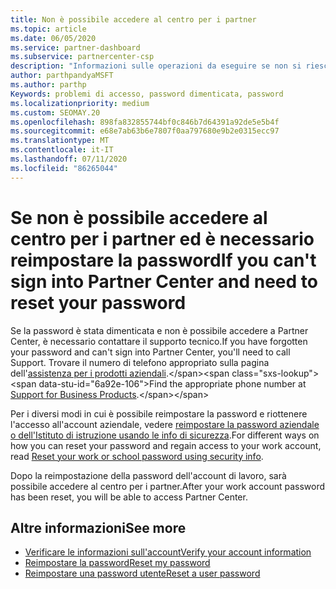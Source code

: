 ```yaml
---
title: Non è possibile accedere al centro per i partner
ms.topic: article
ms.date: 06/05/2020
ms.service: partner-dashboard
ms.subservice: partnercenter-csp
description: "Informazioni sulle operazioni da eseguire se non si riesce ad accedere al centro per i partner: include informazioni sulla reimpostazione della password dell'account aziendale o della password dell'account dell'Istituto di istruzione se è stata dimenticata."
author: parthpandyaMSFT
ms.author: parthp
Keywords: problemi di accesso, password dimenticata, password
ms.localizationpriority: medium
ms.custom: SEOMAY.20
ms.openlocfilehash: 898fa832855744bf0c846b7d64391a92de5e5b4f
ms.sourcegitcommit: e68e7ab63b6e7807f0aa797680e9b2e0315ecc97
ms.translationtype: MT
ms.contentlocale: it-IT
ms.lasthandoff: 07/11/2020
ms.locfileid: "86265044"
---
```

# <a name="if-you-cant-sign-into-partner-center-and-need-to-reset-your-password"></a><span data-ttu-id="6a92e-104">Se non è possibile accedere al centro per i partner ed è necessario reimpostare la password</span><span class="sxs-lookup"><span data-stu-id="6a92e-104">If you can't sign into Partner Center and need to reset your password</span></span>

<span data-ttu-id="6a92e-105">Se la password è stata dimenticata e non è possibile accedere a Partner Center, è necessario contattare il supporto tecnico.</span><span class="sxs-lookup"><span data-stu-id="6a92e-105">If you have forgotten your password and can't sign into Partner Center, you'll need to call Support.</span></span> <span data-ttu-id="6a92e-106">Trovare il numero di telefono appropriato sulla pagina dell'[assistenza per i prodotti aziendali](https://docs.microsoft.com/microsoft-365/admin/contact-support-for-business-products?view=o365-worldwide&tabs=phone#ID0EAADAAA=Phone_support_).</span><span class="sxs-lookup"><span data-stu-id="6a92e-106">Find the appropriate phone number at [Support for Business Products](https://docs.microsoft.com/microsoft-365/admin/contact-support-for-business-products?view=o365-worldwide&tabs=phone#ID0EAADAAA=Phone_support_).</span></span> 

<span data-ttu-id="6a92e-107">Per i diversi modi in cui è possibile reimpostare la password e riottenere l'accesso all'account aziendale, vedere [reimpostare la password aziendale o dell'Istituto di istruzione usando le info di sicurezza](https://docs.microsoft.com/azure/active-directory/user-help/active-directory-passwords-update-your-own-password#how-to-change-your-password).</span><span class="sxs-lookup"><span data-stu-id="6a92e-107">For different ways on how you can reset your password and regain access to your work account, read [Reset your work or school password using security info](https://docs.microsoft.com/azure/active-directory/user-help/active-directory-passwords-update-your-own-password#how-to-change-your-password).</span></span>

<span data-ttu-id="6a92e-108">Dopo la reimpostazione della password dell'account di lavoro, sarà possibile accedere al centro per i partner.</span><span class="sxs-lookup"><span data-stu-id="6a92e-108">After your work account password has been reset, you will be able to access Partner Center.</span></span> 

## <a name="see-more"></a><span data-ttu-id="6a92e-109">Altre informazioni</span><span class="sxs-lookup"><span data-stu-id="6a92e-109">See more</span></span>

- [<span data-ttu-id="6a92e-110">Verificare le informazioni sull'account</span><span class="sxs-lookup"><span data-stu-id="6a92e-110">Verify your account information</span></span>](verification-responses.md)
- [<span data-ttu-id="6a92e-111">Reimpostare la password</span><span class="sxs-lookup"><span data-stu-id="6a92e-111">Reset my password</span></span>](reset-my-pasword.md)
- [<span data-ttu-id="6a92e-112">Reimpostare una password utente</span><span class="sxs-lookup"><span data-stu-id="6a92e-112">Reset a user password</span></span>](reset-a-user-password.md)

